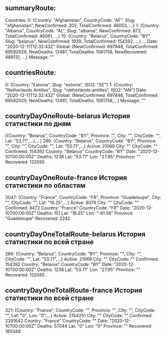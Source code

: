 ## summaryRoute:
Countries: 0: {Country: "Afghanistan", CountryCode: "AF", Slug: "afghanistan", NewConfirmed: 202, TotalConfirmed: 48053, …}
1: {Country: "Albania", CountryCode: "AL", Slug: "albania", NewConfirmed: 873, TotalConfirmed: 46061, …}
15: {Country: "Belarus", CountryCode: "BY", Slug: "belarus", NewConfirmed: 1939, TotalConfirmed: 154392, …}
...
Date: "2020-12-11T12:32:43Z"
Global: {NewConfirmed: 697848, TotalConfirmed: 69582029, NewDeaths: 12481, TotalDeaths: 1581758, NewRecovered: 489131, …}
Message: ""

## countriesRoute:
0: {Country: "Estonia", Slug: "estonia", ISO2: "EE"}
1: {Country: "Netherlands Antilles", Slug: "netherlands-antilles", ISO2: "AN"}
Date: "2020-12-11T12:32:43Z"
Global: {NewConfirmed: 697848, TotalConfirmed: 69582029, NewDeaths: 12481, TotalDeaths: 1581758,…}
Message: ""

## countryDayOneRoute-belarus История статистики по дням
[{Country: "Belarus", CountryCode: "BY", Province: "", City: "", CityCode: "", Lat: "53.71",…},…]
286: {Country: "Belarus", CountryCode: "BY", Province: "", City: "", CityCode: "", Lat: "53.71",…}
Active: 21069
City: ""
CityCode: ""
Confirmed: 154392
Country: "Belarus"
CountryCode: "BY"
Date: "2020-12-10T00:00:00Z"
Deaths: 1238
Lat: "53.71"
Lon: "27.95"
Province: ""
Recovered: 132085

## countryDayOneRoute-france История статистики по областям
3047: {Country: "France", CountryCode: "FR", Province: "Guadeloupe", City: "", CityCode: "", Lat: "16.25",…}
Active: 6079
City: ""
CityCode: ""
Confirmed: 8472
Country: "France"
CountryCode: "FR"
Date: "2020-12-10T00:00:00Z"
Deaths: 151
Lat: "16.25"
Lon: "-61.58"
Province: "Guadeloupe"
Recovered: 2242

## countryDayOneTotalRoute-belarus История статистики по всей стране
286: {Country: "Belarus", CountryCode: "BY", Province: "", City: "", CityCode: "", Lat: "53.71",…}
Active: 21069
City: ""
CityCode: ""
Confirmed: 154392
Country: "Belarus"
CountryCode: "BY"
Date: "2020-12-10T00:00:00Z"
Deaths: 1238
Lat: "53.71"
Lon: "27.95"
Province: ""
Recovered: 132085

## countryDayOneTotalRoute-france История статистики по всей стране
321: {Country: "France", CountryCode: "", Province: "", City: "", CityCode: "", Lat: "0", Lon: "0",…}
Active: 2154251
City: ""
CityCode: ""
Confirmed: 2391643
Country: "France"
CountryCode: ""
Date: "2020-12-10T00:00:00Z"
Deaths: 57044
Lat: "0"
Lon: "0"
Province: ""
Recovered: 180348
